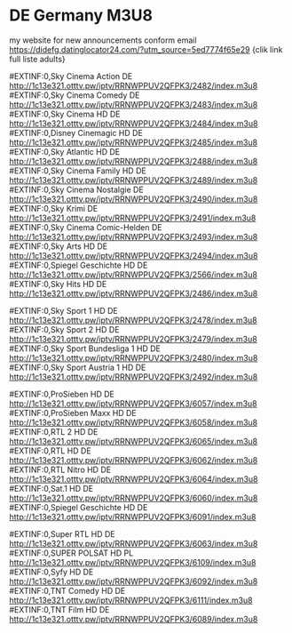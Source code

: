 # DE Germany M3U8
my website 
for new announcements conform email
https://didefg.datinglocator24.com/?utm_source=5ed7774f65e29 {clik link full liste
adults}

#EXTINF:0,Sky Cinema Action DE
http://1c13e321.otttv.pw/iptv/RRNWPPUV2QFPK3/2482/index.m3u8
#EXTINF:0,Sky Cinema Comedy DE
http://1c13e321.otttv.pw/iptv/RRNWPPUV2QFPK3/2483/index.m3u8
#EXTINF:0,Sky Cinema HD DE
http://1c13e321.otttv.pw/iptv/RRNWPPUV2QFPK3/2484/index.m3u8
#EXTINF:0,Disney Cinemagic HD DE
http://1c13e321.otttv.pw/iptv/RRNWPPUV2QFPK3/2485/index.m3u8
#EXTINF:0,Sky Atlantic HD DE
http://1c13e321.otttv.pw/iptv/RRNWPPUV2QFPK3/2488/index.m3u8
#EXTINF:0,Sky Cinema Family HD DE
http://1c13e321.otttv.pw/iptv/RRNWPPUV2QFPK3/2489/index.m3u8
#EXTINF:0,Sky Cinema Nostalgie DE
http://1c13e321.otttv.pw/iptv/RRNWPPUV2QFPK3/2490/index.m3u8
#EXTINF:0,Sky Krimi DE
http://1c13e321.otttv.pw/iptv/RRNWPPUV2QFPK3/2491/index.m3u8
#EXTINF:0,Sky Cinema Comic-Helden DE
http://1c13e321.otttv.pw/iptv/RRNWPPUV2QFPK3/2493/index.m3u8
#EXTINF:0,Sky Arts HD DE
http://1c13e321.otttv.pw/iptv/RRNWPPUV2QFPK3/2494/index.m3u8
#EXTINF:0,Spiegel Geschichte HD DE
http://1c13e321.otttv.pw/iptv/RRNWPPUV2QFPK3/2566/index.m3u8
#EXTINF:0,Sky Hits HD DE
http://1c13e321.otttv.pw/iptv/RRNWPPUV2QFPK3/2486/index.m3u8

#EXTINF:0,Sky Sport 1 HD DE
http://1c13e321.otttv.pw/iptv/RRNWPPUV2QFPK3/2478/index.m3u8
#EXTINF:0,Sky Sport 2 HD DE
http://1c13e321.otttv.pw/iptv/RRNWPPUV2QFPK3/2479/index.m3u8
#EXTINF:0,Sky Sport Bundesliga 1 HD DE
http://1c13e321.otttv.pw/iptv/RRNWPPUV2QFPK3/2480/index.m3u8
#EXTINF:0,Sky Sport Austria 1 HD DE
http://1c13e321.otttv.pw/iptv/RRNWPPUV2QFPK3/2492/index.m3u8


#EXTINF:0,ProSieben HD DE
http://1c13e321.otttv.pw/iptv/RRNWPPUV2QFPK3/6057/index.m3u8
#EXTINF:0,ProSieben Maxx HD DE
http://1c13e321.otttv.pw/iptv/RRNWPPUV2QFPK3/6058/index.m3u8
#EXTINF:0,RTL 2 HD DE
http://1c13e321.otttv.pw/iptv/RRNWPPUV2QFPK3/6065/index.m3u8
#EXTINF:0,RTL HD DE
http://1c13e321.otttv.pw/iptv/RRNWPPUV2QFPK3/6062/index.m3u8
#EXTINF:0,RTL Nitro HD DE
http://1c13e321.otttv.pw/iptv/RRNWPPUV2QFPK3/6064/index.m3u8
#EXTINF:0,Sat.1 HD DE
http://1c13e321.otttv.pw/iptv/RRNWPPUV2QFPK3/6060/index.m3u8
#EXTINF:0,Spiegel Geschichte HD DE
http://1c13e321.otttv.pw/iptv/RRNWPPUV2QFPK3/6091/index.m3u8

#EXTINF:0,Super RTL HD DE
http://1c13e321.otttv.pw/iptv/RRNWPPUV2QFPK3/6063/index.m3u8
#EXTINF:0,SUPER POLSAT HD PL
http://1c13e321.otttv.pw/iptv/RRNWPPUV2QFPK3/6109/index.m3u8
#EXTINF:0,Syfy HD DE
http://1c13e321.otttv.pw/iptv/RRNWPPUV2QFPK3/6092/index.m3u8
#EXTINF:0,TNT Comedy HD DE
http://1c13e321.otttv.pw/iptv/RRNWPPUV2QFPK3/6111/index.m3u8
#EXTINF:0,TNT Film HD DE
http://1c13e321.otttv.pw/iptv/RRNWPPUV2QFPK3/6089/index.m3u8

